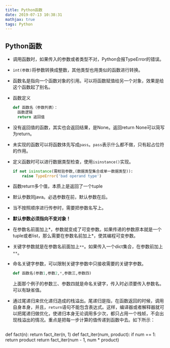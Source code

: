 ```yaml
---
title: Python函数
date: 2019-07-13 10:38:31
mathjax: true
tags: Python
---
```


## Python函数

- 调用函数时，如果传入的参数或者类型不对，Python会报TypeError的错误。

- `int(参数)`将参数转换成整数，其他类型也用类似的函数进行转换。

- 函数名是指向一个函数对象的引用。可以将函数赋值给另一个对象，效果是给这个函数起了别名。

- 函数定义
  ```python
  def 函数名（参数列表）：
  	函数逻辑
  	return 返回值
  ```

- 没有返回值的函数，其实也会返回结果，是None。返回return None可以简写为return。

<!-- more -->

- 未实现的函数可以将函数体先写成`pass`。`pass`表示什么都不做，只有起占位符的作用。

- 定义函数时可以进行数据类型检查，使用`isinstance()`实现。

  ```python
  if not isinstance(需校验参数,(数据类型集合或单一数据类型)):
      raise TypeError('bad operand type')
  ```

- 函数return多个值，本质上是返回了一个tuple

- 默认参数同java。必选参数在前，默认参数在后。

- 当不按照顺序进行传参时，需要把参数名写上。

- **默认参数必须指向不变对象！**

- 在参数名前面加上\*，参数就变成了可变参数。如果传递的参数原本就是一个tuple或者list，那么需要在参数名前加上\*，使其编程可变参数。

- 关键字参数就是在参数名前面加上`**`。如果传入一个dict集合，在参数前加上`**`。

- 命名关键字参数，可以限制关键字参数中只接收需要的关键字参数。

  ```Python
  def 函数名(参数1,参数2,*,参数三,参数四)
  ```

  上面那个例子的参数三、参数四就是命名关键字，传入时必须要传入参数名。可以有缺省值。

- 通过尾递归来优化递归造成的栈溢出。尾递归是指，在函数返回的时候，调用自身本身，并且，`return`语句不能包含表达式。这样，编译器或者解释器就可以把尾递归做优化，使递归本身无论调用多少次，都只占用一个栈帧，不会出现栈溢出的情况。重点是把每一步计算的值传递到函数中去。如下所示：

	```python
def fact(n):
      return fact_iter(n, 1)
  def fact_iter(num, product):
      if num == 1:
          return product
      return fact_iter(num - 1, num * product)
  ```
